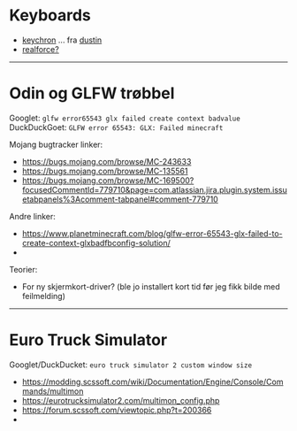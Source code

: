 # Keyboards
- [keychron](https://www.keychron.com/products/keychron-k8-pro-qmk-via-wireless-mechanical-keyboard?variant=40024462327897) ... fra [dustin](https://www.dustinhome.no/product/5011302173/k8-pro-qmkvia-rgb-aluminium-hot-swap-red)
- [realforce?](https://www.realforcekeyboards.com/uk/)

---

# Odin og GLFW trøbbel

Googlet: `glfw error65543 glx failed create context badvalue `
DuckDuckGoet: `GLFW error 65543: GLX: Failed minecraft`

Mojang bugtracker linker:
- https://bugs.mojang.com/browse/MC-243633
- https://bugs.mojang.com/browse/MC-135561
- https://bugs.mojang.com/browse/MC-169500?focusedCommentId=779710&page=com.atlassian.jira.plugin.system.issuetabpanels%3Acomment-tabpanel#comment-779710

Andre linker:
- https://www.planetminecraft.com/blog/glfw-error-65543-glx-failed-to-create-context-glxbadfbconfig-solution/
- 

Teorier:
- For ny skjermkort-driver? (ble jo installert kort tid før jeg fikk bilde med feilmelding)

---

# Euro Truck Simulator

Googlet/DuckDucket: `euro truck simulator 2 custom window size `

- https://modding.scssoft.com/wiki/Documentation/Engine/Console/Commands/multimon
- https://eurotrucksimulator2.com/multimon_config.php
- https://forum.scssoft.com/viewtopic.php?t=200366
- 